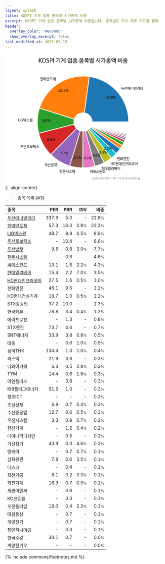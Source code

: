 ```yaml
---
layout: splash
title: KOSPI 기계 업종 종목별 시가총액 비중
excerpt: KOSPI 기계 업종 종목별 시가총액 비중입니다. 종목별로 주요 재무 지표를 함께 표시합니다.
header:
  overlay_color: "#800000"
  show_overlay_excerpt: false
last_modified_at: 2025-09-15
---
```



![KOSPI 기계 업종 종목별 시가총액 비중](/stats/sector/images/kospi_업종_기계_종목.png){: .align-center}


> **종목 목록 (43)**<a id="list"></a>

| **종목** | **PER** | **PBR** | **DIV** | **비중** |
| :------- | ------: | ------: | ------: | -------: |
| [두산에너빌리티](/034020/) | 337.9 | 5.0 | - | 22.8<small>%</small> |
| [한미반도체](/042700/) | 57.3 | 16.0 | 0.8<small>%</small> | 22.3<small>%</small> |
| [LIG넥스원](/079550/) | 48.7 | 8.9 | 0.5<small>%</small> | 8.9<small>%</small> |
| [두산로보틱스](/454910/) | - | 10.4 | - | 8.6<small>%</small> |
| [두산밥캣](/241560/) | 9.5 | 0.8 | 3.0<small>%</small> | 7.7<small>%</small> |
| [한온시스템](/018880/) | - | 0.8 | - | 4.6<small>%</small> |
| [씨에스윈드](/112610/) | 13.1 | 1.6 | 2.2<small>%</small> | 4.3<small>%</small> |
| [현대엘리베이](/017800/) | 15.4 | 2.2 | 7.0<small>%</small> | 3.5<small>%</small> |
| [HD현대인프라코어](/042670/) | 27.5 | 1.6 | 0.5<small>%</small> | 3.0<small>%</small> |
| 한화엔진 | 46.1 | 9.5 | - | 2.2<small>%</small> |
| HD현대건설기계 | 16.7 | 1.0 | 0.5<small>%</small> | 2.2<small>%</small> |
| STX중공업 | 37.2 | 10.0 | - | 1.3<small>%</small> |
| 한국카본 | 78.8 | 3.4 | 0.4<small>%</small> | 1.2<small>%</small> |
| 에이프로젠 | - | 1.3 | - | 0.8<small>%</small> |
| STX엔진 | 73.7 | 4.6 | - | 0.7<small>%</small> |
| SNT에너지 | 33.9 | 3.8 | 0.8<small>%</small> | 0.5<small>%</small> |
| 대동 | - | 0.6 | 1.0<small>%</small> | 0.5<small>%</small> |
| 삼익THK | 134.6 | 1.0 | 1.0<small>%</small> | 0.4<small>%</small> |
| 퍼스텍 | 21.9 | 3.8 | - | 0.3<small>%</small> |
| 디와이파워 | 6.3 | 0.5 | 2.8<small>%</small> | 0.3<small>%</small> |
| TYM | 14.4 | 0.6 | 1.8<small>%</small> | 0.3<small>%</small> |
| 이엔플러스 | - | 3.8 | - | 0.3<small>%</small> |
| KIB플러그에너지 | 51.5 | 1.0 | - | 0.3<small>%</small> |
| 청호ICT | - | - | - | 0.3<small>%</small> |
| 조선선재 | 6.9 | 0.7 | 0.4<small>%</small> | 0.3<small>%</small> |
| 수산중공업 | 12.7 | 0.6 | 0.5<small>%</small> | 0.3<small>%</small> |
| 우신시스템 | 3.3 | 0.9 | 0.7<small>%</small> | 0.2<small>%</small> |
| 한신기계 | - | 1.2 | 0.4<small>%</small> | 0.2<small>%</small> |
| 다이나믹디자인 | - | 0.5 | - | 0.2<small>%</small> |
| 기신정기 | 43.9 | 0.3 | 4.6<small>%</small> | 0.2<small>%</small> |
| 엔케이 | - | 0.7 | 0.7<small>%</small> | 0.1<small>%</small> |
| 삼화왕관 | 7.8 | 0.6 | 3.5<small>%</small> | 0.1<small>%</small> |
| 다스코 | - | 0.4 | - | 0.1<small>%</small> |
| 화천기공 | 8.1 | 0.2 | 3.3<small>%</small> | 0.1<small>%</small> |
| 화천기계 | 16.9 | 0.7 | 0.9<small>%</small> | 0.1<small>%</small> |
| 세원이앤씨 | - | 0.6 | - | 0.1<small>%</small> |
| KC코트렐 | - | 0.3 | - | 0.1<small>%</small> |
| 우진플라임 | 18.0 | 0.4 | 2.3<small>%</small> | 0.1<small>%</small> |
| 대림통상 | - | 0.7 | - | 0.1<small>%</small> |
| 계양전기 | - | 0.7 | - | 0.1<small>%</small> |
| 참엔지니어링 | - | 0.3 | - | 0.1<small>%</small> |
| 한국주강 | 30.1 | 0.7 | - | 0.0<small>%</small> |
| 계양전기우 | - | - | - | 0.0<small>%</small> |

{% include commons/footnotes.md %}